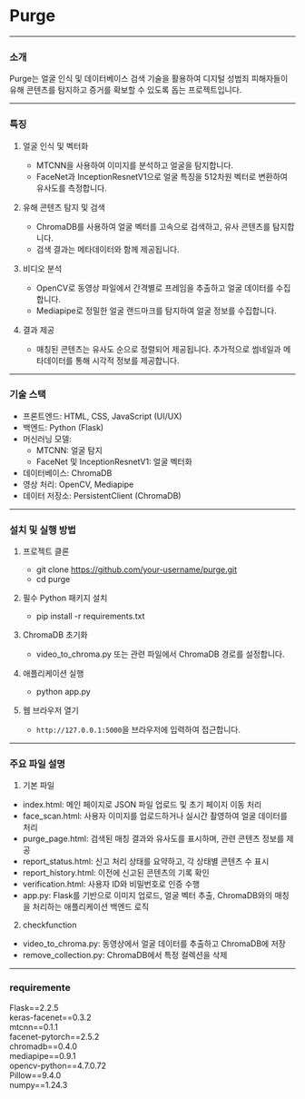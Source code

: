 # Purge

---
### 소개
Purge는 얼굴 인식 및 데이터베이스 검색 기술을 활용하여 디지털 성범죄 피해자들이 유해 콘텐츠를 탐지하고 증거를 확보할 수 있도록 돕는 프로젝트입니다.

---
### 특징

1. 얼굴 인식 및 벡터화  
   - MTCNN을 사용하여 이미지를 분석하고 얼굴을 탐지합니다.  
   - FaceNet과 InceptionResnetV1으로 얼굴 특징을 512차원 벡터로 변환하여 유사도를 측정합니다.  

2. 유해 콘텐츠 탐지 및 검색  
   - ChromaDB를 사용하여 얼굴 벡터를 고속으로 검색하고, 유사 콘텐츠를 탐지합니다.  
   - 검색 결과는 메타데이터와 함께 제공됩니다.  

3. 비디오 분석  
   - OpenCV로 동영상 파일에서 간격별로 프레임을 추출하고 얼굴 데이터를 수집합니다.  
   - Mediapipe로 정밀한 얼굴 랜드마크를 탐지하여 얼굴 정보를 수집합니다.  

4. 결과 제공  
   - 매칭된 콘텐츠는 유사도 순으로 정렬되어 제공됩니다. 추가적으로 썸네일과 메타데이터를 통해 시각적 정보를 제공합니다.  

---
### 기술 스택

- 프론트엔드: HTML, CSS, JavaScript (UI/UX)  
- 백엔드: Python (Flask)  
- 머신러닝 모델:  
  - MTCNN: 얼굴 탐지  
  - FaceNet 및 InceptionResnetV1: 얼굴 벡터화  
- 데이터베이스: ChromaDB  
- 영상 처리: OpenCV, Mediapipe  
- 데이터 저장소: PersistentClient (ChromaDB)  

---
### 설치 및 실행 방법

1. 프로젝트 클론  
   - git clone https://github.com/your-username/purge.git
   - cd purge

2. 필수 Python 패키지 설치  
   - pip install -r requirements.txt

3. ChromaDB 초기화  
   - video_to_chroma.py 또는 관련 파일에서 ChromaDB 경로를 설정합니다.  

4. 애플리케이션 실행  
   - python app.py

5. 웹 브라우저 열기  
   - `http://127.0.0.1:5000`을 브라우저에 입력하여 접근합니다.  

---
### 주요 파일 설명

1. 기본 파일
- index.html: 메인 페이지로 JSON 파일 업로드 및 초기 페이지 이동 처리
- face_scan.html: 사용자 이미지를 업로드하거나 실시간 촬영하여 얼굴 데이터를 처리
- purge_page.html: 검색된 매칭 결과와 유사도를 표시하며, 관련 콘텐츠 정보를 제공
- report_status.html: 신고 처리 상태를 요약하고, 각 상태별 콘텐츠 수 표시
- report_history.html: 이전에 신고된 콘텐츠의 기록 확인
- verification.html: 사용자 ID와 비밀번호로 인증 수행
- app.py: Flask를 기반으로 이미지 업로드, 얼굴 벡터 추출, ChromaDB와의 매칭을 처리하는 애플리케이션 백엔드 로직

2. checkfunction
- video_to_chroma.py: 동영상에서 얼굴 데이터를 추출하고 ChromaDB에 저장
- remove_collection.py: ChromaDB에서 특정 컬렉션을 삭제

---
### requiremente

Flask==2.2.5  
keras-facenet==0.3.2  
mtcnn==0.1.1  
facenet-pytorch==2.5.2  
chromadb==0.4.0  
mediapipe==0.9.1  
opencv-python==4.7.0.72  
Pillow==9.4.0  
numpy==1.24.3
